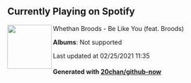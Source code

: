 ## Currently Playing on Spotify

[<img align="left" width="100" src="https://i.scdn.co/image/ab67616d0000b273abc20d6fca3df753a2243a5f">](https://open.spotify.com/album/4oN0HoJVDsVKwJmquYy7d2)

Whethan Broods - Be Like You (feat. Broods)

**Albums**: Not supported

Last updated at 02/25/2021 11:35

#### Generated with [20chan/github-now](https://github.com/20chan/github-now)


<!--
**20chan/20chan** is a ✨ _special_ ✨ repository because its `README.md` (this file) appears on your GitHub profile.

Here are some ideas to get you started:

- 🔭 I’m currently working on ...
- 🌱 I’m currently learning ...
- 👯 I’m looking to collaborate on ...
- 🤔 I’m looking for help with ...
- 💬 Ask me about ...
- 📫 How to reach me: ...
- 😄 Pronouns: ...
- ⚡ Fun fact: ...
-->
